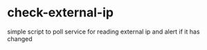 check-external-ip
=================

simple script to poll service for reading external ip and alert if it has changed
